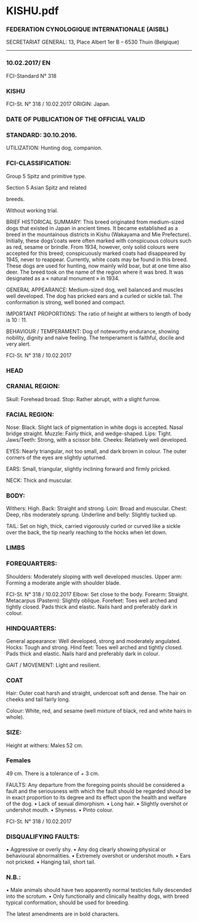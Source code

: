 # KISHU.pdf


### FEDERATION CYNOLOGIQUE INTERNATIONALE (AISBL)


SECRETARIAT GENERAL: 13, Place Albert 1er  B – 6530 Thuin (Belgique)
______________________________________________________________________________

### 10.02.2017/ EN



FCI-Standard N° 318

### KISHU




FCI-St. N° 318 / 10.02.2017
ORIGIN: Japan.

### DATE OF PUBLICATION OF THE OFFICIAL VALID



### STANDARD: 30.10.2016.



UTILIZATION: Hunting dog, companion.

### FCI-CLASSIFICATION:


Group 5
Spitz and primitive type.

Section 5
Asian Spitz and related



breeds.

Without working trial.


BRIEF HISTORICAL SUMMARY: This breed originated from
medium-sized dogs that existed in Japan in ancient times.  It became
established as a breed in the mountainous districts in Kishu
(Wakayama and Mie Prefecture).  Initially, these dogs’coats were
often marked with conspicuous colours such as red, sesame or
brindle.  From 1934, however, only solid colours were accepted for
this breed; conspicuously marked coats had disappeared by 1945,
never to reappear.  Currently, white coats may be found in this breed.
These dogs are used for hunting, now mainly wild boar, but at one
time also deer.  The breed took on the name of the region where it
was bred.  It was designated as a « natural monument » in 1934.

GENERAL APPEARANCE: Medium-sized dog, well balanced
and muscles well developed.  The dog has pricked ears and a curled
or sickle tail.  The conformation is strong, well boned and compact.

IMPORTANT PROPORTIONS: The ratio of height at withers to
length of body is 10 : 11.

BEHAVIOUR / TEMPERAMENT: Dog of noteworthy endurance,
showing nobility, dignity and naive feeling.  The temperament is
faithful, docile and very alert.




FCI-St. N° 318 / 10.02.2017


### HEAD



### CRANIAL REGION:


Skull: Forehead broad.
Stop: Rather abrupt, with a slight furrow.

### FACIAL REGION:


Nose: Black. Slight lack of pigmentation in white dogs is
accepted.  Nasal bridge straight.
Muzzle: Fairly thick, and wedge-shaped.
Lips: Tight.
Jaws/Teeth: Strong, with a scissor bite.
Cheeks: Relatively well developed.

EYES: Nearly triangular, not too small, and dark brown in colour.
The outer corners of the eyes are slightly upturned.

EARS: Small, triangular, slightly inclining forward and firmly
pricked.

NECK: Thick and muscular.

### BODY:


Withers: High.
Back: Straight and strong.
Loin: Broad and muscular.
Chest: Deep, ribs moderately sprung.
Underline and belly: Slightly tucked up.

TAIL: Set on high, thick, carried vigorously curled or curved like a
sickle over the back, the tip nearly reaching to the hocks when let
down.

### LIMBS



### FOREQUARTERS:


Shoulders: Moderately sloping with well developed muscles.
Upper arm: Forming a moderate angle with shoulder blade.


FCI-St. N° 318 / 10.02.2017
Elbow: Set close to the body.
Forearm: Straight.
Metacarpus (Pastern): Slightly oblique.
Forefeet: Toes well arched and tightly closed.  Pads thick and elastic.
Nails hard and preferably dark in colour.

### HINDQUARTERS:


General appearance: Well developed, strong and moderately
angulated.
Hocks: Tough and strong.
Hind feet: Toes well arched and tightly closed.  Pads thick and
elastic.  Nails hard and preferably dark in colour.

GAIT / MOVEMENT:  Light and resilient.

### COAT


Hair: Outer coat harsh and straight, undercoat soft and dense.  The
hair on cheeks and tail fairly long.

Colour: White, red, and sesame (well mixture of black, red and
white hairs in whole).

### SIZE:


Height at withers: Males
52 cm.

### Females


49 cm.
There is a tolerance of  + 3 cm.

FAULTS: Any departure from the foregoing points should be
considered a fault and the seriousness with which the fault should be
regarded should be in exact proportion to its degree and its effect
upon the health and welfare of the dog.
• Lack of sexual dimorphism.
• Long hair.
• Slightly overshot or undershot mouth.
• Shyness.
• Pinto colour.



FCI-St. N° 318 / 10.02.2017


### DISQUALIFYING FAULTS:


• Aggressive or overly shy.
• Any dog clearly showing physical or behavioural abnormalities.
• Extremely overshot or undershot mouth.
• Ears not pricked.
• Hanging tail, short tail.

### N.B.:


• Male animals should have two apparently normal testicles fully
descended into the scrotum.
• Only functionally and clinically healthy dogs, with breed typical
conformation, should be used for breeding.


The latest amendments are in bold characters.






